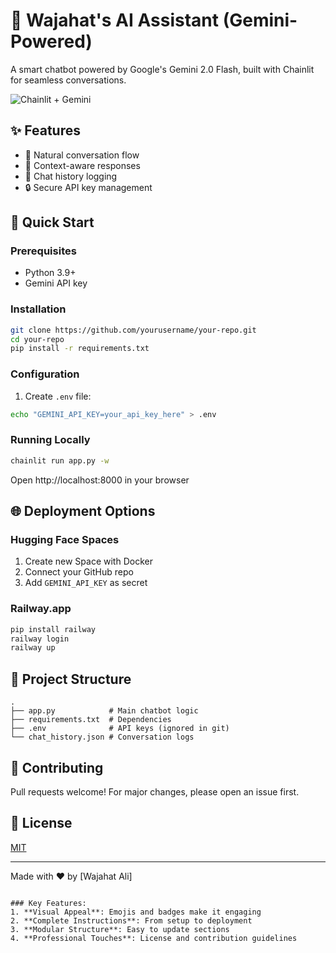 # 🤖 Wajahat's AI Assistant (Gemini-Powered)

A smart chatbot powered by Google's Gemini 2.0 Flash, built with Chainlit for seamless conversations.

![Chainlit + Gemini](https://img.shields.io/badge/Powered%20By-Chainlit%20%2B%20Gemini-blueviolet)

## ✨ Features
- 💬 Natural conversation flow
- 🧠 Context-aware responses
- 📝 Chat history logging
- 🔒 Secure API key management

## 🚀 Quick Start

### Prerequisites
- Python 3.9+
- Gemini API key

### Installation
```bash
git clone https://github.com/yourusername/your-repo.git
cd your-repo
pip install -r requirements.txt
```

### Configuration
1. Create `.env` file:
```bash
echo "GEMINI_API_KEY=your_api_key_here" > .env
```

### Running Locally
```bash
chainlit run app.py -w
```
Open http://localhost:8000 in your browser

## 🌐 Deployment Options

### Hugging Face Spaces
1. Create new Space with Docker
2. Connect your GitHub repo
3. Add `GEMINI_API_KEY` as secret

### Railway.app
```bash
pip install railway
railway login
railway up
```

## 📂 Project Structure
```
.
├── app.py            # Main chatbot logic
├── requirements.txt  # Dependencies
├── .env              # API keys (ignored in git)
└── chat_history.json # Conversation logs
```

## 🤝 Contributing
Pull requests welcome! For major changes, please open an issue first.

## 📄 License
[MIT](https://choosealicense.com/licenses/mit/)

---

Made with ❤️ by [Wajahat Ali] 
```

### Key Features:
1. **Visual Appeal**: Emojis and badges make it engaging
2. **Complete Instructions**: From setup to deployment
3. **Modular Structure**: Easy to update sections
4. **Professional Touches**: License and contribution guidelines

